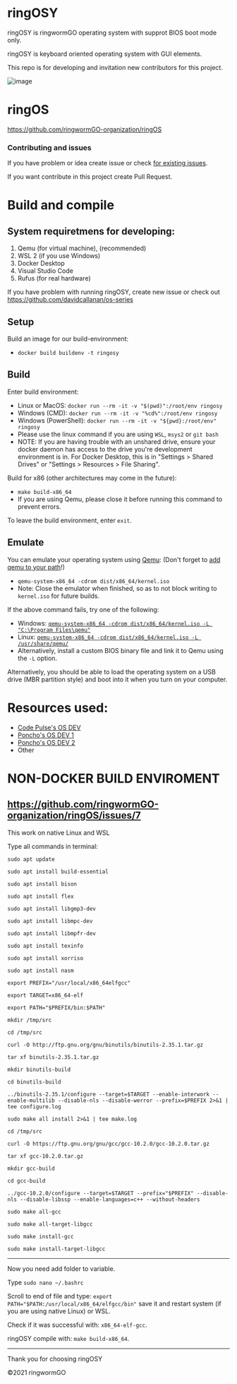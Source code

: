 
# ringOSY
ringOSY is ringwormGO operating system with supprot BIOS boot mode only.

ringOSY is keyboard oriented operating system with GUI elements.

This repo is for developing and invitation new contributors for this project.

![image](https://user-images.githubusercontent.com/83548580/147407266-769a5ef0-7c58-4c84-86c7-5bd4bfa633b4.png)

# ringOS
https://github.com/ringwormGO-organization/ringOS

### Contributing and issues
If you have problem or idea create issue or check [for existing issues](https://github.com/davidcallanan/os-series).

If you want contribute in this project create Pull Request.

# Build and compile

## System requiretmens for developing:
  1. Qemu (for virtual machine), (recommended)
  2. WSL 2 (if you use Windows)
  3. Docker Desktop
  4. Visual Studio Code
  5. Rufus (for real hardware)
  
If you have problem with running ringOSY, create new issue or check out https://github.com/davidcallanan/os-series

## Setup
Build an image for our build-environment:
 - `docker build buildenv -t ringosy`

## Build
Enter build environment:
 - Linux or MacOS: `docker run --rm -it -v "$(pwd)":/root/env ringosy`
 - Windows (CMD): `docker run --rm -it -v "%cd%":/root/env ringosy`
 - Windows (PowerShell): `docker run --rm -it -v "${pwd}:/root/env" ringosy`
 - Please use the linux command if you are using `WSL`, `msys2` or `git bash`
 - NOTE: If you are having trouble with an unshared drive, ensure your docker daemon has access to the drive you're development environment is in. For Docker Desktop, this is in "Settings > Shared Drives" or "Settings > Resources > File Sharing".

Build for x86 (other architectures may come in the future):
 - `make build-x86_64`
 - If you are using Qemu, please close it before running this command to prevent errors.

To leave the build environment, enter `exit`.

## Emulate
You can emulate your operating system using [Qemu](https://www.qemu.org/): (Don't forget to [add qemu to your path](https://dev.to/whaleshark271/using-qemu-on-windows-10-home-edition-4062#:~:text=2.-,Add%20Qemu%20path%20to%20environment%20variables%20settings,-Copy%20the%20Qemu)!)

 - `qemu-system-x86_64 -cdrom dist/x86_64/kernel.iso`
 - Note: Close the emulator when finished, so as to not block writing to `kernel.iso` for future builds.

If the above command fails, try one of the following:
 - Windows: [`qemu-system-x86_64 -cdrom dist/x86_64/kernel.iso -L "C:\Program Files\qemu"`](https://stackoverflow.com/questions/66266448/qemu-could-not-load-pc-bios-bios-256k-bin)
 - Linux: [`qemu-system-x86_64 -cdrom dist/x86_64/kernel.iso -L /usr/share/qemu/`](https://unix.stackexchange.com/questions/134893/cannot-start-kvm-vm-because-missing-bios)
 - Alternatively, install a custom BIOS binary file and link it to Qemu using the `-L` option.

Alternatively, you should be able to load the operating system on a USB drive (MBR partition style) and boot into it when you turn on your computer.

# Resources used:
- [Code Pulse's OS DEV](https://www.youtube.com/playlist?list=PLZQftyCk7_SeZRitx5MjBKzTtvk0pHMtp)
- [Poncho's OS DEV 1](https://www.youtube.com/playlist?list=PLxN4E629pPnKKqYsNVXpmCza8l0Jb6l8-)
- [Poncho's OS DEV 2](https://www.youtube.com/playlist?list=PLxN4E629pPnJxCQCLy7E0SQY_zuumOVyZ)
- Other

# NON-DOCKER BUILD ENVIROMENT

## https://github.com/ringwormGO-organization/ringOS/issues/7

This work on native Linux and WSL

Type all commands in terminal:

```
sudo apt update

sudo apt install build-essential

sudo apt install bison

sudo apt install flex

sudo apt install libgmp3-dev

sudo apt install libmpc-dev

sudo apt install libmpfr-dev

sudo apt install texinfo

sudo apt install xorriso

sudo apt install nasm

export PREFIX="/usr/local/x86_64elfgcc"

export TARGET=x86_64-elf

export PATH="$PREFIX/bin:$PATH"

mkdir /tmp/src

cd /tmp/src

curl -O http://ftp.gnu.org/gnu/binutils/binutils-2.35.1.tar.gz

tar xf binutils-2.35.1.tar.gz

mkdir binutils-build

cd binutils-build

../binutils-2.35.1/configure --target=$TARGET --enable-interwork --enable-multilib --disable-nls --disable-werror --prefix=$PREFIX 2>&1 | tee configure.log

sudo make all install 2>&1 | tee make.log

cd /tmp/src

curl -O https://ftp.gnu.org/gnu/gcc/gcc-10.2.0/gcc-10.2.0.tar.gz

tar xf gcc-10.2.0.tar.gz

mkdir gcc-build

cd gcc-build

../gcc-10.2.0/configure --target=$TARGET --prefix="$PREFIX" --disable-nls --disable-libssp --enable-languages=c++ --without-headers

sudo make all-gcc

sudo make all-target-libgcc

sudo make install-gcc

sudo make install-target-libgcc
```
-----------

Now you need add folder to variable.

Type ```sudo nano ~/.bashrc```

Scroll to end of file and type: ```export PATH="$PATH:/usr/local/x86_64/elfgcc/bin"``` save it and restart system (if you are using native Linux) or WSL.

Check if it was successful with: ```x86_64-elf-gcc```.

ringOSY compile with: ```make build-x86_64```.

_________

Thank you for choosing ringOSY

©2021 ringwormGO
